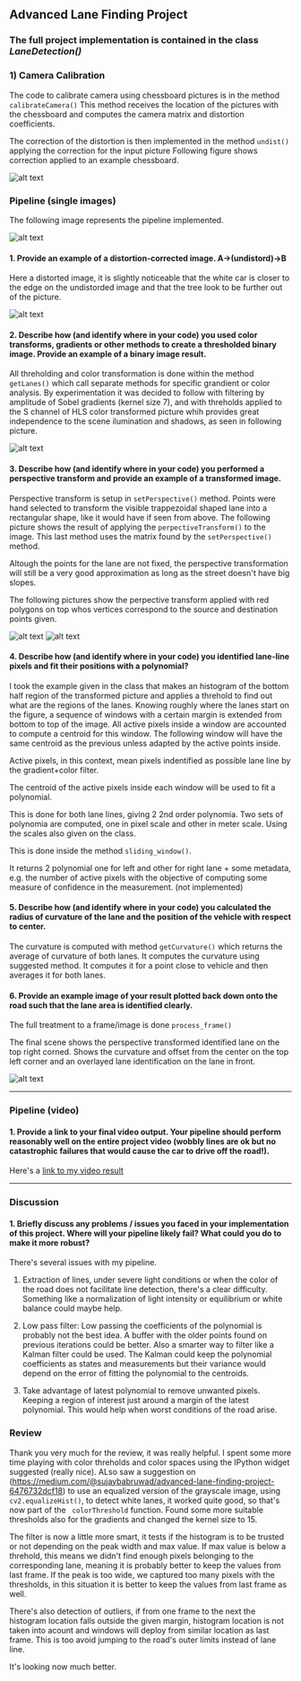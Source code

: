## Advanced Lane Finding Project


[//]: # (Image References)

[image1]: ./report/undistorted.png "Undistorted"
[image2]: ./report/undistorted1.png "Undistorted"

[image3]: ./report/AdvanceLane.png "Pipeline"
[image4]: ./report/Schannel.png "S channel color filter"
[image5]: ./report/perspectiveStraightlines1.png "Perspective1"
[image6]: ./report/perspectiveStraightlines2.png "Perspective2"
[image7]: ./report/result.png "Output"


### The full project implementation is contained in the class *LaneDetection()*

### 1) Camera Calibration

The code to calibrate camera using chessboard pictures is in the method `calibrateCamera()`
This method receives the location of the pictures with the chessboard and computes the camera matrix and distortion coefficients.

The correction of the distortion is then implemented in the method `undist()` applying the correction for the input picture
Following figure shows correction applied to an example chessboard.

![alt text][image1]

### Pipeline (single images)
The following image represents the pipeline implemented.

![alt text][image3]

#### 1. Provide an example of a distortion-corrected image. A->(undistord)->B

Here a distorted image, it is slightly noticeable that the white car is closer to the edge on the undistorded image and that the tree look to be further out of the picture.

![alt text][image2]

#### 2. Describe how (and identify where in your code) you used color transforms, gradients or other methods to create a thresholded binary image.  Provide an example of a binary image result.

All threholding and color transformation is done within the method 
`getLanes()` which call separate methods for specific grandient or color analysis.
By experimentation it was decided to follow with filtering by amplitude of Sobel gradients (kernel size 7), and with threholds applied to the S channel of HLS color transformed picture whih provides great independence to the scene ilumination and shadows, as seen in following picture.

![alt text][image4]


#### 3. Describe how (and identify where in your code) you performed a perspective transform and provide an example of a transformed image.

Perspective transform is setup in `setPerspective()` method.
Points were hand selected to transform the visible trappezoidal shaped lane into a rectangular shape, like it would have if seen from above.
The following picture shows the result of applying the `perpectiveTransform()` to the image. This last method uses the matrix found by the `setPerspective()` method.

Altough the points for the lane are not fixed, the perspective transformation will still be a very good approximation as long as the street doesn't have big slopes.

The following pictures show the perpective transform applied with red polygons on top whos vertices correspond to the source and destination points given.

![alt text][image5]
![alt text][image6]


#### 4. Describe how (and identify where in your code) you identified lane-line pixels and fit their positions with a polynomial?

I took the example given in the class that makes an histogram of the bottom half region of the transformed picture and applies a threhold to find out what are the regions of the lanes.
Knowing roughly where the lanes start on the figure, a sequence of windows with a certain margin is extended from bottom to top of the image.
All active pixels inside a window are accounted to compute a centroid for this window. The following window will have the same centroid as the previous unless adapted by the active points inside.

Active pixels, in this context, mean pixels indentified as possible lane line by the gradient+color filter.

The centroid of the active pixels inside each window will be used to fit a polynomial.

This is done for both lane lines, giving 2 2nd order polynomia.
 Two sets of polynomia are computed, one in pixel scale and other in meter scale. Using the scales also given on the class.
 
 This is done inside the method `sliding_window()`.
 
 It returns 2 polynomial one for left and other for right lane + some metadata, e.g. the number of active pixels with the objective of computing some measure of confidence in the measurement. (not implemented) 

#### 5. Describe how (and identify where in your code) you calculated the radius of curvature of the lane and the position of the vehicle with respect to center.

The curvature is computed with method `getCurvature()` which returns the average of curvature of both lanes.
It computes the curvature using suggested method. It computes it for a point close to vehicle and then averages it for both lanes.

#### 6. Provide an example image of your result plotted back down onto the road such that the lane area is identified clearly.

The full treatment to a frame/image is done `process_frame()` 

The final scene shows the perspective transformed identified lane on the top right corned. Shows the curvature and offset from the center on the top left corner and an overlayed lane identification on the lane in front. 

![alt text][image7]

---

### Pipeline (video)

#### 1. Provide a link to your final video output.  Your pipeline should perform reasonably well on the entire project video (wobbly lines are ok but no catastrophic failures that would cause the car to drive off the road!).

Here's a [link to my video result](./result.mp4)

---

### Discussion

#### 1. Briefly discuss any problems / issues you faced in your implementation of this project.  Where will your pipeline likely fail?  What could you do to make it more robust?

There's several issues with my pipeline.
1) Extraction of lines, under severe light conditions or when the color of the road does not facilitate line detection, there's a clear difficulty.
Something like a normalization of light intensity or equilibrium or white balance could maybe help.

2) Low pass filter: Low passing the coefficients of the polynomial is probably not the best idea. A buffer with the older points found on previous iterations could be better. Also a smarter way to filter like a Kalman filter could be used.
The Kalman could keep the polynomial coefficients as states and measurements but their variance would depend on the error of fitting the polynomial to the centroids.

3) Take advantage of latest polynomial to remove unwanted pixels. Keeping a region of interest just around a margin of the latest polynomial.
This would help when worst conditions of the road arise.


### Review

Thank you very much for the review,  it was really helpful. I spent some more time playing with color threholds and color spaces using the IPython widget suggested (really nice). ALso saw a suggestion on (https://medium.com/@sujaybabruwad/advanced-lane-finding-project-6476732dcf18) to use an equalized version of the grayscale image, using `cv2.equalizeHist()`, to detect white lanes, it worked quite good, so that's now part of the ` colorThreshold` function.
Found some more suitable thresholds also for the gradients and changed the kernel size to 15.

The filter is now a little more smart, it tests if the histogram is to be trusted or not depending on the peak width and max value.
If max value is below a threhold, this means we didn't find enough pixels belonging to the corresponding lane, meaning it is probably better to keep the values from last frame. If the peak is too wide, we captured too many pixels with the thresholds, in this situation it is better to keep the values from last frame as well.

There's also detection of outliers, if from one frame to the next the histogram location falls outside the given margin, histogram location is not taken into acount and windows will deploy from similar location as last frame. This is too avoid jumping to the road's outer limits instead of lane line.

It's looking now much better.
